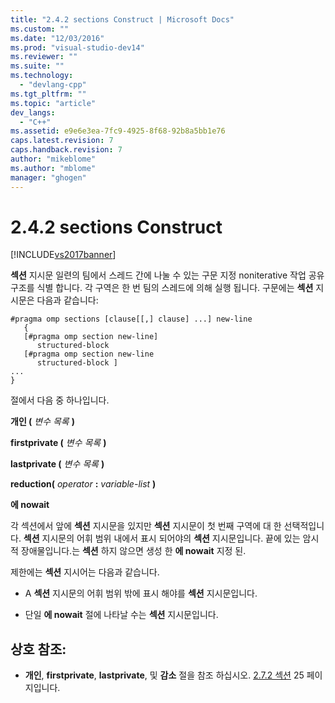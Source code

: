 ```yaml
---
title: "2.4.2 sections Construct | Microsoft Docs"
ms.custom: ""
ms.date: "12/03/2016"
ms.prod: "visual-studio-dev14"
ms.reviewer: ""
ms.suite: ""
ms.technology: 
  - "devlang-cpp"
ms.tgt_pltfrm: ""
ms.topic: "article"
dev_langs: 
  - "C++"
ms.assetid: e9e6e3ea-7fc9-4925-8f68-92b8a5bb1e76
caps.latest.revision: 7
caps.handback.revision: 7
author: "mikeblome"
ms.author: "mblome"
manager: "ghogen"
---
```

# 2.4.2 sections Construct
[!INCLUDE[vs2017banner](../../assembler/inline/includes/vs2017banner.md)]

**섹션** 지시문 일련의 팀에서 스레드 간에 나눌 수 있는 구문 지정 noniterative 작업 공유 구조를 식별 합니다.  각 구역은 한 번 팀의 스레드에 의해 실행 됩니다.  구문에는  **섹션** 지시문은 다음과 같습니다:  
  
```  
#pragma omp sections [clause[[,] clause] ...] new-line  
   {  
   [#pragma omp section new-line]  
      structured-block  
   [#pragma omp section new-line  
      structured-block ]  
...  
}  
```  
  
 절에서 다음 중 하나입니다.  
  
 **개인 \(** *변수 목록* **\)**  
  
 **firstprivate \(** *변수 목록* **\)**  
  
 **lastprivate \(** *변수 목록* **\)**  
  
 **reduction\(** *operator* **:**  *variable\-list* **\)**  
  
 **에 nowait**  
  
 각 섹션에서 앞에  **섹션** 지시문을 있지만  **섹션** 지시문이 첫 번째 구역에 대 한 선택적입니다.  **섹션** 지시문의 어휘 범위 내에서 표시 되어야의  **섹션** 지시문입니다.  끝에 있는 암시적 장애물입니다.는  **섹션** 하지 않으면 생성 한  **에 nowait** 지정 된.  
  
 제한에는  **섹션** 지시어는 다음과 같습니다.  
  
-   A  **섹션** 지시문의 어휘 범위 밖에 표시 해야를  **섹션** 지시문입니다.  
  
-   단일  **에 nowait** 절에 나타날 수는  **섹션** 지시문입니다.  
  
## 상호 참조:  
  
-   **개인**,  **firstprivate**,  **lastprivate**, 및  **감소** 절을 참조 하십시오.  [2.7.2 섹션](../../parallel/openmp/2-7-2-data-sharing-attribute-clauses.md) 25 페이지입니다.